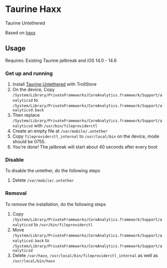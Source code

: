 # Taurine Haxx

Taurine Untethered

Based on [haxx](https://github.com/asdfugil/haxx)

## Usage

Requires: Existing Taurine jailbreak and iOS 14.0 - 14.6

### Get up and running

1. Install [Taurine Untethered](https://github.com/AppInstalleriOSGH/Taurine/releases/) with TrollStore
2. On the device, Copy `/System/Library/PrivateFrameworks/CoreAnalytics.framework/Support/analyticsd` to `/System/Library/PrivateFrameworks/CoreAnalytics.framework/Support/analyticsd.back`
3. Then replace `/System/Library/PrivateFrameworks/CoreAnalytics.framework/Support/analyticsd` with `/usr/bin/fileproviderctl`
4. Create an empty file at `/var/mobile/.untether`
5. Copy `fileproviderctl_internal` to `/usr/local/bin` on the device, mode should be 0755.
5. You're done! The jailbreak will start about 40 seconds after every boot

### Disable

To disable the untether, do the following steps
1. Delete `/var/mobile/.untether`

### Removal

To remove the installation, do the following steps
1. Copy `/System/Library/PrivateFrameworks/CoreAnalytics.framework/Support/analyticsd` to `/usr/bin/fileproviderctl`
2. Move `/System/Library/PrivateFrameworks/CoreAnalytics.framework/Support/analyticsd.back` to `/System/Library/PrivateFrameworks/CoreAnalytics.framework/Support/analyticsd`
3. Delete `/var/haxx`, `/usr/local/bin/fileproviderctl_internal` as well as `/usr/local/bin/haxx`
